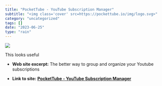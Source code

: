 ```yaml
---
title: "PocketTube - YouTube Subscription Manager"
subtitle: "<img class='cover' src=https://pockettube.io/img/logo.svg>"
category: "uncategorized"
tags: []
date: "2023-06-25"
type: "rain"
---
```

<img class="cover" src=https://pockettube.io/img/logo.svg>

This looks useful

* **Web site excerpt:** The better way to group and organize your Youtube subscriptions

* **Link to site:** **[PocketTube - YouTube Subscription Manager](https://pockettube.io/)**